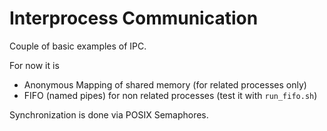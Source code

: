 # Interprocess Communication #

Couple of basic examples of IPC.


For now it is

- Anonymous Mapping of shared memory (for related processes only)
- FIFO (named pipes) for non related processes (test it with
			`run_fifo.sh`)

Synchronization is done via POSIX Semaphores.

